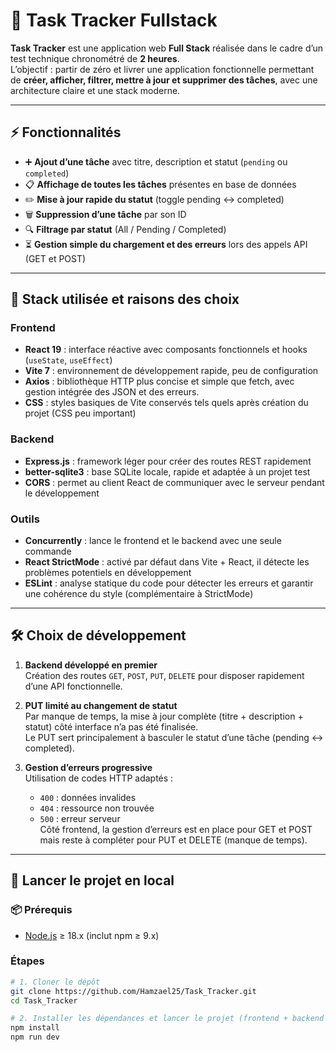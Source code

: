 # 📝 Task Tracker Fullstack

**Task Tracker** est une application web **Full Stack** réalisée dans le cadre d’un test technique chronométré de **2 heures**.  
L’objectif : partir de zéro et livrer une application fonctionnelle permettant de **créer, afficher, filtrer, mettre à jour et supprimer des tâches**, avec une architecture claire et une stack moderne.


---

## ⚡ Fonctionnalités

- ➕ **Ajout d’une tâche** avec titre, description et statut (`pending` ou `completed`)
- 📋 **Affichage de toutes les tâches** présentes en base de données
- ✏️ **Mise à jour rapide du statut** (toggle pending ↔ completed)
- 🗑️ **Suppression d’une tâche** par son ID
- 🔍 **Filtrage par statut** (All / Pending / Completed)
- ⏳ **Gestion simple du chargement et des erreurs** lors des appels API (GET et POST)

---

## 🔧 Stack utilisée et raisons des choix

### Frontend
- **React 19** : interface réactive avec composants fonctionnels et hooks (`useState`, `useEffect`)
- **Vite 7** : environnement de développement rapide, peu de configuration
- **Axios** : bibliothèque HTTP plus concise et simple que fetch, avec gestion intégrée des JSON et des erreurs.
- **CSS** : styles basiques de Vite conservés tels quels après création du projet (CSS peu important)

### Backend
- **Express.js** : framework léger pour créer des routes REST rapidement
- **better-sqlite3** : base SQLite locale, rapide et adaptée à un projet test
- **CORS** : permet au client React de communiquer avec le serveur pendant le développement

### Outils
- **Concurrently** : lance le frontend et le backend avec une seule commande
- **React StrictMode** : activé par défaut dans Vite + React, il détecte les problèmes potentiels en développement
- **ESLint** : analyse statique du code pour détecter les erreurs et garantir une cohérence du style (complémentaire à StrictMode)

---

## 🛠 Choix de développement

1. **Backend développé en premier**  
   Création des routes `GET`, `POST`, `PUT`, `DELETE` pour disposer rapidement d’une API fonctionnelle.

2. **PUT limité au changement de statut**  
   Par manque de temps, la mise à jour complète (titre + description + statut) côté interface n’a pas été finalisée.  
   Le PUT sert principalement à basculer le statut d’une tâche (pending ↔ completed).

3. **Gestion d’erreurs progressive**  
   Utilisation de codes HTTP adaptés :  
   - `400` : données invalides
   - `404` : ressource non trouvée
   - `500` : erreur serveur  
   Côté frontend, la gestion d’erreurs est en place pour GET et POST mais reste à compléter pour PUT et DELETE (manque de temps).

---

## 🚀 Lancer le projet en local

### 📦 Prérequis
- [Node.js](https://nodejs.org/) ≥ 18.x (inclut npm ≥ 9.x)

### Étapes
```bash
# 1. Cloner le dépôt
git clone https://github.com/Hamzael25/Task_Tracker.git
cd Task_Tracker

# 2. Installer les dépendances et lancer le projet (frontend + backend en même temps)
npm install
npm run dev

